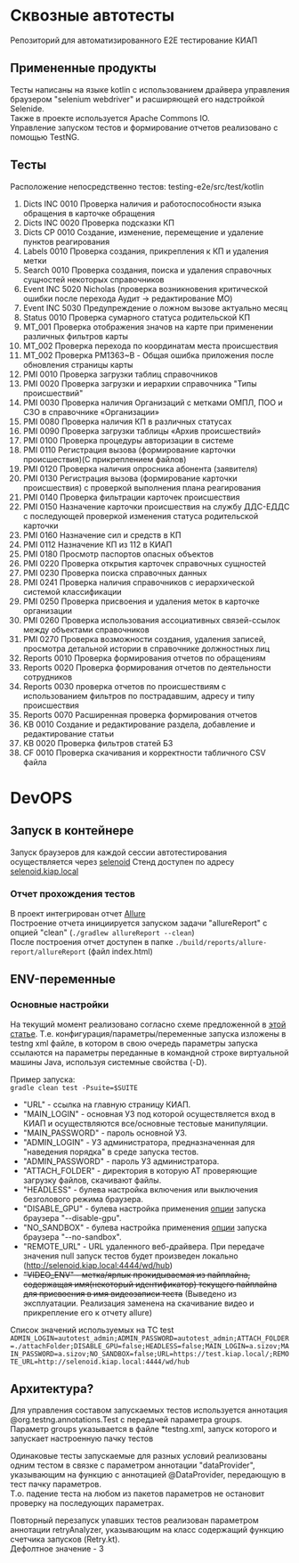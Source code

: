 # Сквозные автотесты

Репозиторий для автоматизированного E2E тестирование КИАП

## Примененные продукты

Тесты написаны на языке kotlin с использованием драйвера управления браузером "selenium webdriver" и расширяющей его надстройкой Selenide.  
Также в проекте используется Apache Commons IO.  
Управление запуском тестов и формирование отчетов реализовано с помощью TestNG.

## Тесты

Расположение непосредственно тестов: testing-e2e/src/test/kotlin

1. Dicts INC 0010 Проверка наличия и работоспособности языка обращения в карточке обращения
2. Dicts INC 0020 Проверка подсказки КП
3. Dicts CP 0010 Создание, изменение, перемещение и удаление пунктов реагирования
4. Labels 0010 Проверка создания, прикрепления к КП и удаления метки
5. Search 0010 Проверка создания, поиска и удаления справочных сущностей некоторых справочников
6. Event INC 5020 Nicholas (проверка возникновения критической ошибки после перехода Аудит -> редактирование МО)
7. Event INC 5030 Предупреждение о ложном вызове актуально месяц
8. Status 0010 Проверка сумарного статуса родительской КП
9. MT_001 Проверка отображения значов на карте при применении различных фильтров карты
10. MT_002 Проверка перехода по координатам места происшествия
11. MT_002 Проверка PM1363~B - Общая ошибка приложения после обновления страницы карты
12. PMI 0010 Проверка загрузки таблиц справочников
13. PMI 0020 Проверка загрузки и иерархии справочника "Типы происшествий"
14. PMI 0030 Проверка наличия Организаций с метками ОМПЛ, ПОО и СЗО в справочнике «Организации»
15. PMI 0080 Проверка наличия КП в различных статусах
16. PMI 0090 Проверка загрузки таблицы «Архив происшествий»
17. PMI 0100 Проверка процедуры авторизации в системе
18. PMI 0110 Регистрация вызова (формирование карточки происшествия)(С прикреплением файлов)
19. PMI 0120 Проверка наличия опросника абонента (заявителя)
20. PMI 0130 Регистрация вызова (формирование карточки происшествия) с проверкой выполнения плана реагирования
21. PMI 0140 Проверка фильтрации карточек происшествия
22. PMI 0150 Назначение карточки происшествия на службу ДДС-ЕДДС с последующей проверкой изменения статуса родительской карточки
23. PMI 0160 Назначение сил и средств в КП
24. PMI 0112 Назначение КП из 112 в КИАП
25. PMI 0180 Просмотр паспортов опасных объектов
26. PMI 0220 Проверка открытия карточек справочных сущностей
27. PMI 0230 Проверка поиска справочных данных
28. PMI 0241 Проверка наличия справочников с иерархической системой классификации
29. PMI 0250 Проверка присвоения и удаления меток в карточке организации
30. PMI 0260 Проверка использования ассоциативных связей-ссылок между объектами справочников
31. PMI 0270 Проверка возможности создания, удаления записей, просмотра детальной истории в справочнике должностных лиц
32. Reports 0010 Проверка формирования отчетов по обращениям
33. Reports 0020 Проверка формирования отчетов по деятельности сотрудников
34. Reports 0030 проверка отчетов по происшествиям с использованием фильтров по пострадавшим, адресу и типу происшествия
35. Reports 0070 Расширенная проверка формирования отчетов
36. KB 0010 Создание и редактирование раздела, добавление и редактирование статьи
37. KB 0020 Проверка фильтров статей БЗ
38. CF 0010 Проверка скачивания и корректности табличного CSV файла

# DevOPS

## Запуск в контейнере
Запуск браузеров для каждой сессии автотестирования осуществляется через [selenoid](https://aerokube.com/selenoid/latest/)
Стенд доступен по адресу [selenoid.kiap.local](http://selenoid.kiap.local/)

### Отчет прохождения тестов
В проект интегрирован отчет [Allure](https://docs.qameta.io/allure/#_get_started)  
Построение отчета инициируется запуском задачи "allureReport" с опцией "clean" (```./gradlew allureReport --clean```)  
После построения отчет доступен в папке ```./build/reports/allure-report/allureReport``` (файл index.html)

## ENV-переменные

### Основные настройки

На текущий момент реализовано согласно схеме предложенной в [этой статье](https://itnext.io/how-to-run-automation-scripts-in-multiple-environments-abc39d11aa20). Т.е. конфигурация/параметры/переменные запуска изложены в testng xml файле, в котором в свою очередь параметры запуска ссылаются на параметры переданные в командной строке виртуальной машины Java, используя системные свойства (-D).

Пример запуска:  
```gradle clean test -Psuite=$SUITE```






* "URL" - ссылка на главную страницу КИАП.  
* "MAIN_LOGIN" - основная УЗ под которой осуществляется вход в КИАП и осуществляются все/основные тестовые манипуляции.  
* "MAIN_PASSWORD" - пароль основной УЗ.  
* "ADMIN_LOGIN" - УЗ администратора, предназначенная для "наведения порядка" в среде запуска тестов.  
* "ADMIN_PASSWORD" - пароль УЗ администратора.  
* "ATTACH_FOLDER" - директория в которую АТ проверяющие загрузку файлов, скачивают файлы.  
* "HEADLESS" - булева настройка включения или выключения безголового режима браузера.  
* "DISABLE_GPU" - булева настройка применения [опции](https://peter.sh/experiments/chromium-command-line-switches/#disable-gpu) запуска браузера "--disable-gpu".  
* "NO_SANDBOX" - булева настройка применения [опции](https://peter.sh/experiments/chromium-command-line-switches/#disable-gpu) запуска браузера "--no-sandbox".
* "REMOTE_URL" - URL удаленного веб-драйвера. При передаче значения null запуск тестов будет произведен локально (http://selenoid.kiap.local:4444/wd/hub)
* ~~"VIDEO_ENV" - метка/ярлык прокидываемая из пайплайна, содержащая имя(некоторый идентификатор) текущего пайплайна для присвоения в имя видеозаписи теста~~ (Выведено из эксплуатации. Реализация заменена на скачивание видео и прикрепление его к отчету allure)  

Список значений используемых на ТС test  
```ADMIN_LOGIN=autotest_admin;ADMIN_PASSWORD=autotest_admin;ATTACH_FOLDER=./attachFolder;DISABLE_GPU=false;HEADLESS=false;MAIN_LOGIN=a.sizov;MAIN_PASSWORD=a.sizov;NO_SANDBOX=false;URL=https://test.kiap.local/;REMOTE_URL=http://selenoid.kiap.local:4444/wd/hub```

## Архитектура?

Для управления составом запускаемых тестов используется аннотация @org.testng.annotations.Test с передачей параметра groups.  
Параметр groups указывается в файле *testng.xml, запуск которого и запускает настроенную пачку тестов

Одинаковые тесты запускаемые для разных условий реализованы одним тестом в связке с параметром аннотации "dataProvider", указывающим на функцию с аннотацией @DataProvider, передающую в тест пачку параметров.  
Т.о. падение теста на любом из пакетов параметров не остановит проверку на последующих параметрах.

Повторный перезапуск упавших тестов реализован параметром аннотации retryAnalyzer, указывающим на класс содержащий функцию счетчика запусков (Retry.kt).  
Дефолтное значение - 3
